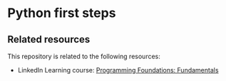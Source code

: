 # Python first steps

## Related resources
This repository is related to the following resources:
- LinkedIn Learning course: [Programming Foundations: Fundamentals](https://www.linkedin.com/learning/programming-foundations-fundamentals-3)